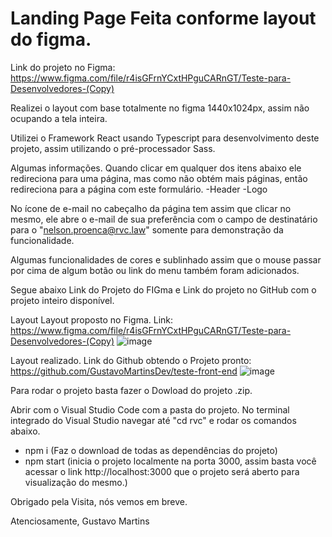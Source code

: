 # Landing Page Feita conforme layout do figma.

Link do projeto no Figma: https://www.figma.com/file/r4isGFrnYCxtHPguCARnGT/Teste-para-Desenvolvedores-(Copy)

Realizei o layout com base totalmente no figma 1440x1024px, assim não ocupando a tela inteira.

Utilizei o Framework React usando Typescript para desenvolvimento deste projeto, assim utilizando o pré-processador Sass.

Algumas informações.
Quando clicar em qualquer dos itens abaixo ele redireciona para uma página, mas como não obtém mais páginas, então redireciona para a página com este formulário.
-Header
-Logo


No ícone de e-mail no cabeçalho da página tem assim que clicar no mesmo, ele abre o e-mail de sua preferência com o campo de destinatário para o  "nelson.proenca@rvc.law" somente para demonstração da funcionalidade.

Algumas funcionalidades de cores e sublinhado assim que o mouse passar por cima de algum botão ou link do menu também foram adicionados.

Segue abaixo Link do Projeto do FIGma e Link do projeto no GitHub com o projeto inteiro disponível.

Layout Layout proposto no Figma.
Link:  https://www.figma.com/file/r4isGFrnYCxtHPguCARnGT/Teste-para-Desenvolvedores-(Copy)
![image](https://user-images.githubusercontent.com/98985125/163091083-188207dc-b628-496c-b860-f10157d1abc2.png)



Layout realizado.
Link do Github obtendo o Projeto pronto: https://github.com/GustavoMartinsDev/teste-front-end
![image](https://user-images.githubusercontent.com/98985125/163091152-db4808a6-7d4b-4283-b1f7-0de70274b65e.png)



Para rodar o projeto basta fazer o Dowload do projeto .zip.

Abrir com o Visual Studio Code com a pasta do projeto.
No terminal integrado do Visual Studio navegar até "cd rvc" e rodar os comandos abaixo.

- npm i (Faz o download de todas as dependências do projeto)
- npm start (inicia o projeto localmente na porta 3000, assim basta você acessar o link http://localhost:3000 que o projeto será aberto para visualização do mesmo.)



Obrigado pela Visita, nós vemos em breve.

Atenciosamente,
Gustavo Martins
